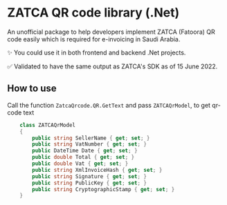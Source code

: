 # ZATCA QR code library (.Net)

An unofficial package to help developers implement ZATCA (Fatoora) QR code easily which is required for e-invoicing in Saudi Arabia.

✨ You could use it in both frontend and backend .Net projects.

✅ Validated to have the same output as ZATCA's SDK as of 15 June 2022.


## How to use
Call the function `ZatcaQrcode.QR.GetText` and pass `ZATCAQrModel`, to get qr-code text
```c#
    class ZATCAQrModel
    {
        public string SellerName { get; set; }
        public string VatNumber { get; set; }
        public DateTime Date { get; set; }
        public double Total { get; set; }
        public double Vat { get; set; }
        public string XmlInvoiceHash { get; set; }
        public string Signature { get; set; }
        public string PublicKey { get; set; }
        public string CryptographicStamp { get; set; }
    }
```

